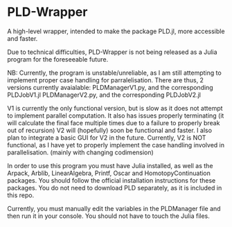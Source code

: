 # PLD-Wrapper
A high-level wrapper, intended to make the package PLD.jl, more accessible and faster.

Due to technical difficulties, PLD-Wrapper is not being released as a Julia program for the foreseeable future.

NB: Currently, the program is unstable/unreliable, as I am still attempting to implement proper case handling for parralelisation.
There are thus, 2 versions currently avaialable:
PLDManagerV1.py, and the corresponding PLDJobV1.jl
PLDManagerV2.py, and the corresponding PLDJobV2.jl

V1 is currently the only functional version, but is slow as it does not attempt to implement parallel computation. It also has issues properly terminating (it will calculate the final face multiple times due to a failure to properly break out of recursion)
V2 will (hopefully) soon be functional and faster. I also plan to integrate a basic GUI for V2 in the future. Currently, V2 is NOT functional, as I have yet to properly implement the case handling involved in parallelisation. (mainly with changing codimension)

In order to use this program you must have Julia installed, as well as the Arpack, Arblib, LinearAlgebra, Printf, Oscar and HomotopyContinuation packages. You should follow the official installation instructions for these packages.
You do not need to download PLD separately, as it is included in this repo. 

Currently, you must manually edit the variables in the PLDManager file and then run it in your console. You should not have to touch the Julia files.


